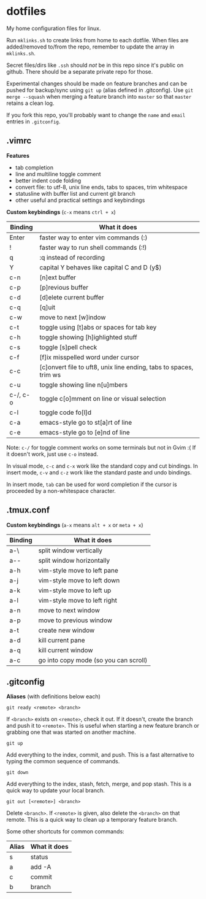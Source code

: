 dotfiles
========

My home configuration files for linux.

Run `mklinks.sh` to create links from home to each dotfile.
When files are added/removed to/from the repo, remember to update the array
in `mklinks.sh`.

Secret files/dirs like `.ssh` should *not* be in this repo since it's public on
github. There should be a separate private repo for those.

Experimental changes should be made on feature branches and can be pushed for
backup/sync using `git up` (alias defined in .gitconfig).
Use `git merge --squash` when merging a feature branch into `master` so that
`master` retains a clean log.

If you fork this repo, you'll probably want to change the `name` and `email`
entries in `.gitconfig`.


.vimrc
------
**Features**

* tab completion
* line and multiline toggle comment
* better indent code folding
* convert file: to utf-8, unix line ends, tabs to spaces, trim whitespace
* statusline with buffer list and current git branch
* other useful and practical settings and keybindings

**Custom keybindings** (`c-x` means `ctrl + x`)

Binding   | What it does
----------|----------------------------------------
Enter     | faster way to enter vim commands (:)
!         | faster way to run shell commands (:!)
q         | :q instead of recording
Y         | capital Y behaves like capital C and D (y$)
c-n       | [n]ext buffer
c-p       | [p]revious buffer
c-d       | [d]elete current buffer
c-q       | [q]uit
c-w       | move to next [w]indow
c-t       | toggle using [t]abs or spaces for tab key
c-h       | toggle showing [h]ighlighted stuff
c-s       | toggle [s]pell check
c-f       | [f]ix misspelled word under cursor
c-c       | [c]onvert file to uft8, unix line ending, tabs to spaces, trim ws
c-u       | toggle showing line n[u]mbers
c-/, c-o  | toggle c[o]mment on line or visual selection
c-l       | toggle code fo[l]d
c-a       | emacs-style go to st[a]rt of line
c-e       | emacs-style go to [e]nd of line

Note: `c-/` for toggle comment works on some terminals but not in Gvim :(
If it doesn't work, just use `c-o` instead.

In visual mode, `c-c` and `c-x` work like the standard copy and cut bindings.
In insert mode, `c-v` and `c-z` work like the standard paste and undo bindings.

In insert mode, `tab` can be used for word completion if the cursor is
proceeded by a non-whitespace character.


.tmux.conf
----------
**Custom keybindings** (`a-x` means `alt + x` or `meta + x`)

Binding | What it does
--------|----------------------------
a-\     | split window vertically
a--     | split window horizontally
a-h     | vim-style move to left pane
a-j     | vim-style move to left down
a-k     | vim-style move to left up
a-l     | vim-style move to left right
a-n     | move to next window
a-p     | move to previous window
a-t     | create new window
a-d     | kill current pane
a-q     | kill current window
a-c     | go into copy mode (so you can scroll)


.gitconfig
----------
**Aliases** (with definitions below each)

    git ready <remote> <branch>

If `<branch>` exists on `<remote>`, check it out. If it doesn't, create the
branch and push it to `<remote>`. This is useful when starting a new feature
branch or grabbing one that was started on another machine.

    git up

Add everything to the index, commit, and push. This is a fast alternative to
typing the common sequence of commands.

    git down

Add everything to the index, stash, fetch, merge, and pop stash. This is a
quick way to update your local branch.

    git out [<remote>] <branch>

Delete `<branch>`. If `<remote>` is given, also delete the `<branch>` on that
remote. This is a quick way to clean up a temporary feature branch.

Some other shortcuts for common commands:

Alias | What it does
------|------------------
s     | status
a     | add -A
c     | commit
b     | branch
